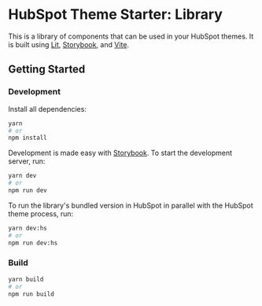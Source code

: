 # HubSpot Theme Starter: Library

This is a library of components that can be used in your HubSpot themes. It is built using [Lit](https://lit.dev/), [Storybook](https://storybook.js.org/), and [Vite](https://vitejs.dev/).

## Getting Started

### Development 

Install all dependencies:

```bash
yarn
# or
npm install
```

Development is made easy with [Storybook](https://storybook.js.org/). To start the development server, run:

```bash
yarn dev
# or
npm run dev
```

To run the library's bundled version in HubSpot in parallel with the HubSpot theme process, run:

```bash
yarn dev:hs
# or
npm run dev:hs
```

### Build

```bash
yarn build
# or
npm run build
```
